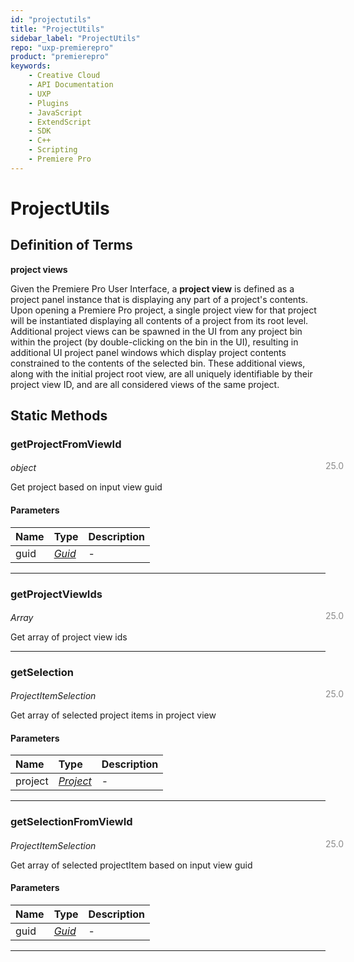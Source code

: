```yaml
---
id: "projectutils"
title: "ProjectUtils"
sidebar_label: "ProjectUtils"
repo: "uxp-premierepro"
product: "premierepro"
keywords:
    - Creative Cloud
    - API Documentation
    - UXP
    - Plugins
    - JavaScript
    - ExtendScript
    - SDK
    - C++
    - Scripting
    - Premiere Pro
---
```


# ProjectUtils

## Definition of Terms

**project views**

Given the Premiere Pro User Interface, a **project view** is defined as a project panel instance that is displaying any part of a project's contents. Upon opening a Premiere Pro project, a single project view for that project will be instantiated displaying all contents of a project from its root level. Additional project views can be spawned in the UI from any project bin within the project (by double-clicking on the bin in the UI), resulting in additional UI project panel windows which display project contents constrained to the contents of the selected bin. These additional views, along with the initial project root view, are all uniquely identifiable by their project view ID, and are all considered views of the same project.

## Static Methods

### getProjectFromViewId

<span class="minversion" style="display: block; margin-bottom: -1em; margin-left: 36em; float:left; opacity:0.5;">25.0</span>

_object_

Get project based on input view guid

#### Parameters

| Name | Type                                    | Description |
| :--- | :-------------------------------------- | :---------- |
| guid | [_Guid_](/ppro_reference/classes/guid/) | -           |

---

### getProjectViewIds

<span class="minversion" style="display: block; margin-bottom: -1em; margin-left: 36em; float:left; opacity:0.5;">25.0</span>

_Array_

Get array of project view ids

---

### getSelection

<span class="minversion" style="display: block; margin-bottom: -1em; margin-left: 36em; float:left; opacity:0.5;">25.0</span>

_ProjectItemSelection_

Get array of selected project items in project view

#### Parameters

| Name    | Type                                          | Description |
| :------ | :-------------------------------------------- | :---------- |
| project | [_Project_](/ppro_reference/classes/project/) | -           |

---

### getSelectionFromViewId

<span class="minversion" style="display: block; margin-bottom: -1em; margin-left: 36em; float:left; opacity:0.5;">25.0</span>

_ProjectItemSelection_

Get array of selected projectItem based on input view guid

#### Parameters

| Name | Type                                    | Description |
| :--- | :-------------------------------------- | :---------- |
| guid | [_Guid_](/ppro_reference/classes/guid/) | -           |

---
